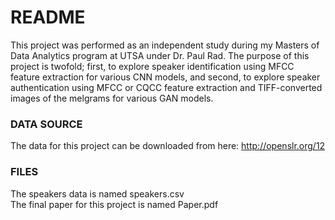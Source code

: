 # README
This project was performed as an independent study during my Masters of Data Analytics program at UTSA under Dr. Paul Rad. The purpose of this project is twofold; first, to explore speaker identification using MFCC feature extraction for various CNN models, and second, to explore speaker authentication using MFCC or CQCC feature extraction and TIFF-converted images of the melgrams for various GAN models.

### DATA SOURCE
The data for this project can be downloaded from here: http://openslr.org/12 </br>

### FILES
The speakers data is named speakers.csv </br>
The final paper for this project is named Paper.pdf
